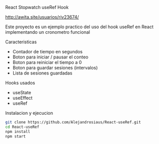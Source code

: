 React Stopwatch useRef Hook

http://awita.site/usuarios/riv23674/

Este proyecto es un ejemplo practico del uso del hook useRef en React implementando un cronometro funcional

Caracteristicas

- Contador de tiempo en segundos
- Boton para iniciar / pausar el conteo
- Boton para reiniciar el tiempo a 0
- Boton para guardar sesiones (intervalos)
- Lista de sesiones guardadas

Hooks usados

- useState 
- useEffect 
- useRef 

Instalacion y ejecucion

```bash
git clone https://github.com/Alejandrosiaus/React-useRef.git
cd React-useRef
npm install
npm start
```
